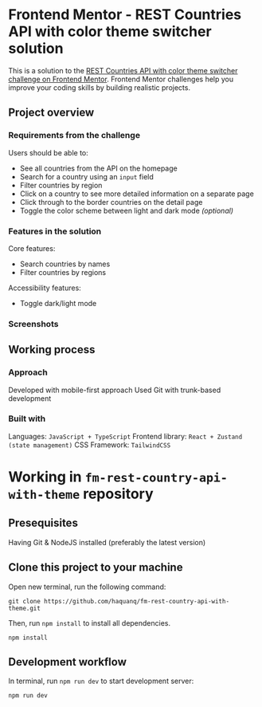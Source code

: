 # Frontend Mentor - REST Countries API with color theme switcher solution

This is a solution to the [REST Countries API with color theme switcher challenge on Frontend Mentor](https://www.frontendmentor.io/challenges/rest-countries-api-with-color-theme-switcher-5cacc469fec04111f7b848ca). Frontend Mentor challenges help you improve your coding skills by building realistic projects.

## Project overview

### Requirements from the challenge

Users should be able to:

- See all countries from the API on the homepage
- Search for a country using an `input` field
- Filter countries by region
- Click on a country to see more detailed information on a separate page
- Click through to the border countries on the detail page
- Toggle the color scheme between light and dark mode _(optional)_

### Features in the solution

Core features:

- Search countries by names
- Filter countries by regions

Accessibility features:

- Toggle dark/light mode

### Screenshots

## Working process

### Approach

Developed with mobile-first approach
Used Git with trunk-based development

### Built with

Languages: `JavaScript + TypeScript`
Frontend library: `React + Zustand (state management)`
CSS Framework: `TailwindCSS`

# Working in `fm-rest-country-api-with-theme` repository

## Presequisites

Having Git & NodeJS installed (preferably the latest version)

## Clone this project to your machine

Open new terminal, run the following command:

```
git clone https://github.com/haquanq/fm-rest-country-api-with-theme.git
```

Then, run `npm install` to install all dependencies.

```
npm install
```

## Development workflow

In terminal, run `npm run dev` to start development server:

```
npm run dev
```

